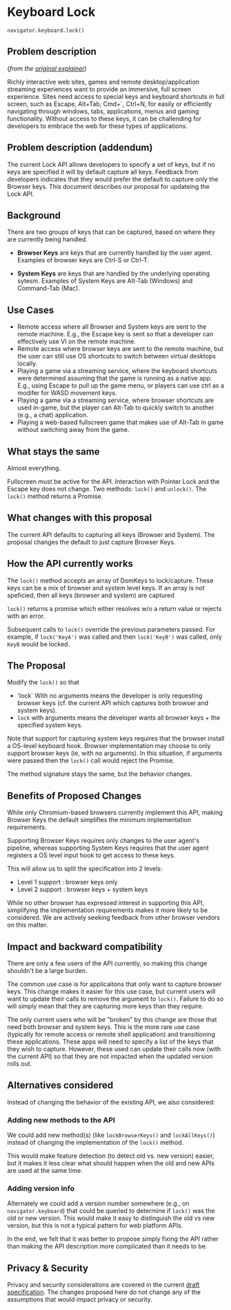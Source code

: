 # Keyboard Lock

`navigator.keyboard.lock()`

## Problem description

(_from the [original explainer](https://github.com/WICG/keyboard-lock/blob/gh-pages/explainer.md)_)

Richly interactive web sites, games and remote desktop/application streaming experiences want to provide
an immersive, full screen experience.
Sites need access to special keys and keyboard shortcuts in full
screen, such as Escape, Alt+Tab, Cmd+`, Ctrl+N, for easily or efficiently navigating through windows,
tabs, applications, menus and gaming functionality.
Without access to these keys, it can be challending for developers to embrace the web for these types of applications.

## Problem description (addendum)

The current Lock API allows developers to specify a set of keys, but if no keys are specified it will by default
capture all keys.
Feedback from developers indicates that they would prefer the default to capture only the Browser keys.
This document describes our proposal for updateing the Lock API.

## Background

There are two groups of keys that can be captured, based on where they are currently being handled.

* **Browser Keys** are keys that are currently handled by the user agent.
Examples of browser keys are Ctrl-S or Ctrl-T.

* **System Keys** are keys that are handled by the underlying operating sytesm.
Examples of System Keys are Alt-Tab (Windows) and Command-Tab (Mac).

## Use Cases

* Remote access where all Browser and System keys are sent to the remote machine. E.g., the Escape key is
sent so that a developer can effectively use VI on the remote machine.
* Remote access where browser keys are sent to the remote machine, but the user can still use OS shortcuts
to switch between virtual desktops locally.
* Playing a game via a streaming service, where the keyboard shortcuts were determined assuming that the
game is running as a native app. E.g., using Escape to pull up the game menu, or players can use ctrl as a
modifer for WASD movement keys.
* Playing a game via a streaming service, where browser shortcuts are used in-game, but the player can
Alt-Tab to quickly switch to another (e.g., a chat) application.
* Playing a web-based fullscreen game that makes use of Alt-Tab in game without switching away from the game.

## What stays the same

Almost everything.

Fullscreen must be active for the API. Interaction with Pointer Lock and the Escape key does not change.
Two methods: `lock()` and `unlock()`. The `lock()` method returns a Promise.

## What changes with this proposal

The current API defaults to capturing all keys (Browser and System). The proposal changes the default
to just capture Browser Keys.

## How the API currently works

The `lock()` method accepts an array of DomKeys to lock/capture. These keys can be a mix of browser and
system level keys. If an array is not speficied, then all keys (browser and system) are captured

`lock()` returns a promise which either resolves w/o a return value or rejects with an error.

Subsequent calls to `lock()` override the previous parameters passed.
For example, if `lock('KeyA')` was called and then `lock('KeyB')` was called, only `KeyB` would be locked.

## The Proposal

Modify the `lock()` so that

* 'lock` With no arguments means the developer is only requesting browser keys
(cf. the current API which captures both browser and system keys).
* `lock` with arguments means the developer wants all browser keys + the specified system keys.

Note that support for capturing system keys requires that the browser install a OS-level keyboard hook.
Browser implementation may choose to only support browser keys (ie, with no arguments).
In this situation, if arguments were passed then the `lock()` call would reject the Promise.

The method signature stays the same, but the behavior changes.

## Benefits of Proposed Changes

While only Chromium-based browsers currently implement this API, making Browser Keys the default simplifies
the minimum implementation requirements.

Supporting Browser Keys requires only changes to the user agent's pipeline, whereas supporting System Keys
requires that the user agent registers a OS level input hook to get access to these keys.

This will allow us to split the specification into 2 levels:

* Level 1 support : browser keys only
* Level 2 support : browser keys + system keys

While no other browser has expressed interest in supporting this
API, simplifying the implementation requirements makes it more likely to be considered. We are actively
seeking feedback from other browser vendors on this matter.

## Impact and backward compatibility

There are only a few users of the API currently, so making this change shouldn't be a large burden.

The common use case is for applicaitons that only want to capture browser keys. This change makes it
easier for this use case, but current users will want to update their calls to remove the argument
to `lock()`. Failure to do so will simply mean that they are capturing more keys than they require.

The only current users who will be "broken" by this change are those that need both browser and 
system keys. This is the more rare use case (typically for remote access or remote shell application)
and transitioning these applications. These apps will need to specify a list of the keys that they
wish to capture. However, these used can update their calls now (with the current API) so that they
are not impacted when the updated version rolls out.

## Alternatives considered

Instead of changing the behavior of the existing API, we also considered:

### Adding new methods to the API

We could add new method(s) (like `lockBrowserKeys()` and `lockAllKeys()`) instead of changing the implementation
of the `lock()` method.

This would make feature detection (to detect old vs. new version) easier, but it makes it less clear what
should happen when the old and new APIs are used at the same time.

### Adding version info

Alternately we could add a version number somewhere (e.g., on `navigator.keyboard`) that could be queried to
determine if `lock()` was the old or new version. This would make it easy to distinguish the old vs new
version, but this is not a typical pattern for web platform APIs.

In the end, we felt that it was better to propose simply fixing the API rather than making the API
description more complicated than it needs to be.

## Privacy & Security

Privacy and security considerations are covered in the current [draft specification](https://wicg.github.io/keyboard-lock/).
The changes proposed here do not change any of the assumptions that would impact privacy or security.
